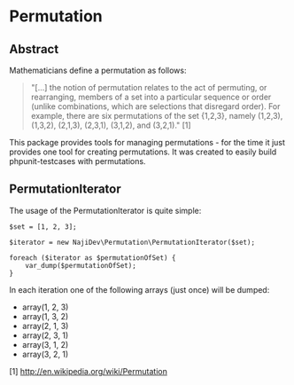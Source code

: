 # Permutation

## Abstract

Mathematicians define a permutation as follows:

> "[...] the notion of permutation relates to the act of permuting, or rearranging, members of a set into a particular
> sequence or order (unlike combinations, which are selections that disregard order). For example, there are six
> permutations of the set {1,2,3}, namely (1,2,3), (1,3,2), (2,1,3), (2,3,1), (3,1,2), and (3,2,1)." [1]

This package provides tools for managing permutations - for the time it just provides one tool for creating
permutations. It was created to easily build phpunit-testcases with permutations.

## PermutationIterator

The usage of the PermutationIterator is quite simple:

````
$set = [1, 2, 3];

$iterator = new NajiDev\Permutation\PermutationIterator($set);

foreach ($iterator as $permutationOfSet) {
    var_dump($permutationOfSet);
}
````

In each iteration one of the following arrays (just once) will be dumped:

- array(1, 2, 3)
- array(1, 3, 2)
- array(2, 1, 3)
- array(2, 3, 1)
- array(3, 1, 2)
- array(3, 2, 1)


[1] http://en.wikipedia.org/wiki/Permutation